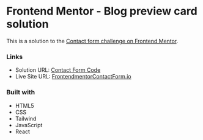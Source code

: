 # Frontend Mentor - Blog preview card solution

This is a solution to the [Contact form challenge on Frontend Mentor](https://www.frontendmentor.io/challenges/rest-countries-api-with-color-theme-switcher-5cacc469fec04111f7b848ca).

### Links

- Solution URL: [Contact Form Code](https://github.com/Arth97/frontendmentor-countries-page-color-theme-switcher)
- Live Site URL: [FrontendmentorContactForm.io](https://arth97.github.io/frontendmentor-countries-page-color-theme-switcher)

### Built with

- HTML5
- CSS
- Tailwind
- JavaScript
- React
